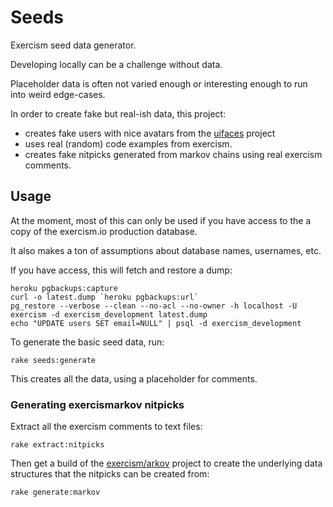 # Seeds

Exercism seed data generator.

Developing locally can be a challenge without data.

Placeholder data is often not varied enough or interesting enough
to run into weird edge-cases.

In order to create fake but real-ish data, this project:

* creates fake users with nice avatars from the [uifaces](http://uifaces.com/)
  project
* uses real (random) code examples from exercism.
* creates fake nitpicks generated from markov chains using real exercism comments.

## Usage

At the moment, most of this can only be used if you have access to the a copy of
the exercism.io production database.

It also makes a ton of assumptions about database names, usernames, etc.

If you have access, this will fetch and restore a dump:

```
heroku pgbackups:capture
curl -o latest.dump `heroku pgbackups:url`
pg_restore --verbose --clean --no-acl --no-owner -h localhost -U exercism -d exercism_development latest.dump
echo "UPDATE users SET email=NULL" | psql -d exercism_development
```

To generate the basic seed data, run:

```
rake seeds:generate
```

This creates all the data, using a placeholder for comments.

### Generating exercismarkov nitpicks

Extract all the exercism comments to text files:

```
rake extract:nitpicks
```

Then get a build of the [exercism/arkov](https://github.com/exercism/arkov) project to create
the underlying data structures that the nitpicks can be created from:

```
rake generate:markov
```

